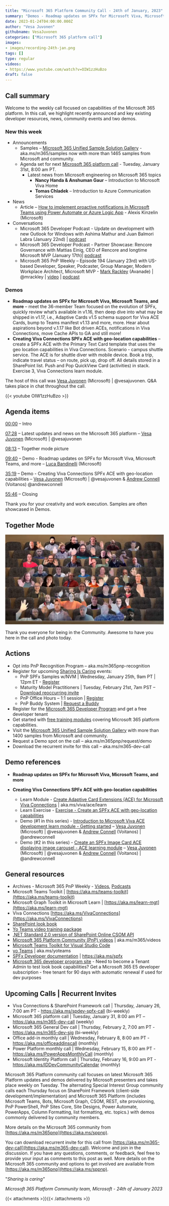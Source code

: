 ```yaml
---
title: "Microsoft 365 Platform Community Call - 24th of January, 2023"
summary: "Demos - Roadmap updates on SPFx for Microsoft Viva, Microsoft Teams, and more, AND Creating Viva Connections SPFx ACE with geo-location capabilities. Delivered 1 article and 3 conversations in the last 7 days."
date: 2023-01-24T04:00:00.000Z
author: "Vesa Juvonen"
githubname: VesaJuvonen
categories: ["Microsoft 365 platform call"]
images:
- images/recording-24th-jan.png
tags: []
type: regular
videos:
- https://www.youtube.com/watch?v=OIW1zzHuBzo
draft: false
---
```


## Call summary

Welcome to the weekly call focused on capabilities of the Microsoft 365 platform.  In this call, we highlight recently announced and key existing developer resources, news, community events and two demos.

### New this week

* Announcements
    * Samples – [Microsoft 365 Unified Sample Solution Gallery](https://adoption.microsoft.com/sample-solution-gallery) - aka.ms/m365/samples now with more than 1465 samples from Microsoft and community.
    * Agenda set for next [Microsoft 365 platform call](https://aka.ms/m365-dev-call) - Tuesday, January 31st, 8:00 am PT.
        * Latest news from Microsoft engineering on Microsoft 365 topics
            * **Nancy Handa & Anshuman Gaur** – Introduction to Microsoft Viva Home
            * **Tomas Chladek** – Introduction to Azure Communication Services
* News
    * Article – [How to implement proactive notifications in Microsoft Teams using Power Automate or Azure Logic App](https://techcommunity.microsoft.com/t5/microsoft-teams-blog/how-to-implement-proactive-notifications-in-microsoft-teams/ba-p/3717219) - Alexis Kinzelin (Microsoft)
* Conversations
    * Microsoft 365 Developer Podcast - Update on development with new Outlook for Windows with Ashima Mathur and Juan Balmori Labra (January 22nd) \| [podcast](https://m365devpodcast.com/e/update-on-development-with-new-outlook-for-windows/)
    * Microsoft 365 Developer Podcast - Partner Showcase: Rencore Governance with Mattias Einig, CEO of Rencore and longtime Microsoft MVP (January 17th)\| [podcast](https://m365devpodcast.com/e/partner-showcase-rencore-governance-with-mattias-einig/)
    * Microsoft 365 PnP Weekly – Episode 194 (January 23rd) with US-based Developer, Speaker, Podcaster, Group Manager, Modern Workplace Architect, Microsoft MVP - [Mark Rackley](https://twitter.com/mrackley) (Avanade) \| @mrackley \| [video](https://pnp.github.io/blog/microsoft-365-pnp-weekly/episode-194/) \| [podcast](https://www.podbean.com/eas/pb-xbgs2-136fd90)

### Demos

* **Roadmap updates on SPFx for Microsoft Viva, Microsoft Teams, and more** – meet the 36-member Team focused on the evolution of SPFx, quickly review what’s available in v1.16, then deep dive into what may be shipped in v1.17, i.e., Adaptive Cards v1.5 schema support for Viva ACE Cards, bump to Teams manifest v1.13 and more, more. Hear about aspirations beyond v.1.17 like Bot driven ACEs, notifications in Viva Connections, move Cache APIs to GA and still more!
* **Creating Viva Connections SPFx ACE with geo-location capabilities** – create a SPFx ACE with the Primary Text Card template that uses the geo location capabilities in Viva Connections. Scenario - campus shuttle service. The ACE is for shuttle diver with mobile device. Book a trip, indicate travel status – on route, pick up, drop off. All details stored in a SharePoint list. Push and Pop QuickView Card (activities) in stack. Exercise 3, Viva Connections learn module.

The host of this call was [Vesa Juvonen](http://twitter.com/vesajuvonen) (Microsoft) \| @vesajuvonen. Q&A takes place in chat throughout the call.

{{< youtube OIW1zzHuBzo >}}

## Agenda items

[00:00](https://youtu.be/OIW1zzHuBzo?t=0) – Intro

[07:28](https://youtu.be/OIW1zzHuBzo?t=448) – Latest updates and news on the Microsoft 365 platform – [Vesa Juvonen](http://twitter.com/vesajuvonen) (Microsoft) \| @vesajuvonen

[08:13](https://youtu.be/OIW1zzHuBzo?t=493) – Together mode picture

[09:40](https://youtu.be/OIW1zzHuBzo?t=580) – Demo - Roadmap updates on SPFx for Microsoft Viva, Microsoft Teams, and more – [Luca Bandinelli](https://www.linkedin.com/in/luca-bandinelli-37b209/) (Microsoft)

[35:19](https://youtu.be/OIW1zzHuBzo?t=2119) – Demo - Creating Viva Connections SPFx ACE with geo-location capabilities – [Vesa Juvonen](https://twitter.com/vesajuvonen) (Microsoft) \| @vesajuvonen & [Andrew Connell](https://twitter.com/andrewconnell) (Voitanos) @andrewconnell

[55:46](https://youtu.be/OIW1zzHuBzo?t=3346) – Closing

Thank you for your creativity and work execution. Samples are often showcased in Demos.

## Together Mode

![together-230124.png](images/together-230124.png)

Thank you everyone for being in the Community. Awesome to have you here in the call and photo today.

## Actions

* Opt into PnP Recognition Program – aka.ms/m365pnp-recognition
* Register for upcoming [Sharing Is Caring](https://pnp.github.io/sharing-is-caring/) events:
    * PnP SPFx Samples w/NVM \| Wednesday, January 25th, 9am PT \| 12pm ET - [Register](https://forms.office.com/pages/responsepage.aspx?id=KtIy2vgLW0SOgZbwvQuRaXDXyCl9DkBHq4A2OG7uLpdUNEE2SUdTOU1UOEtCTFU3MlM1SERDMlNVNi4u)
    * Maturity Model Practitioners \| Tuesday, February 21st, 7am PST – [Download reoccurring invite](https://aka.ms/mm4m365/invite)
    * PnP Office Hours – 1:1 session \| [Register](https://outlook.office365.com/owa/calendar/PnPSharingisCaring@warner.digital/bookings/)
    * PnP Buddy System \| [Request a Buddy](https://forms.office.com/Pages/ResponsePage.aspx?id=KtIy2vgLW0SOgZbwvQuRaXDXyCl9DkBHq4A2OG7uLpdUMjRRUVg4NElZUUJLTEY1TVVSVDJFRFpLRS4u)
* Register for the [Microsoft 365 Developer Program](https://aka.ms/m365/devprogram) and get a free developer tenant
* Get started with [free training modules](https://aka.ms/m365/dev/learn) covering Microsoft 365 platform capabilities.
* Visit the [Microsoft 365 Unified Sample Solution Gallery](https://adoption.microsoft.com/sample-solution-gallery) with more than 1400 samples from Microsoft and community.
* Request a Demo spot on the call – aka.ms/m365pnp/request/demo
* Download the recurrent invite for this call – aka.ms/m365-dev-call

## Demo references

* **Roadmap updates on SPFx for Microsoft Viva, Microsoft Teams, and more**


* **Creating Viva Connections SPFx ACE with geo-location capabilities**
    * Learn Module - [Create Adaptive Card Extensions (ACE) for Microsoft Viva Connections](https://learn.microsoft.com/training/modules/sharepoint-spfx-adaptive-card-extension-card-types/) \| aka.ms/viva/ace/learn
    * Learn Exercise - [Exercise - Create an SPFx ACE with geo-location capabilities](https://learn.microsoft.com/training/modules/sharepoint-spfx-adaptive-card-extension-card-types/7-exercise-ace-geo-location-actions.)
    * Demo (\#1 in this series) - [Introduction to Microsoft Viva ACE development learn module - Getting started](https://youtu.be/vCFnqq690p8?t=2200) – [Vesa Juvonen](https://twitter.com/vesajuvonen) (Microsoft) \| @vesajuvonen & [Andrew Connell](https://twitter.com/andrewconnell) (Voitanos) \| @andrewconnell
    * Demo (\#2 in this series) - [Create an SPFx Image Card ACE displaying image carousel - ACE learning module](https://youtu.be/_Y1brrudYxE?t=1871) – [Vesa Juvonen](https://twitter.com/vesajuvonen) (Microsoft) \| @vesajuvonen & [Andrew Connell](https://twitter.com/andrewconnell) (Voitanos) \| @andrewconnell

## General resources

* Archives - Microsoft 365 PnP Weekly - [Videos](https://www.youtube.com/playlist?list=PLR9nK3mnD-OVYI-St_CBiFfuL4CZbBpkC), [Podcasts](https://pnpweekly.podbean.com/)
* Microsoft Teams Toolkit | [https://aka.ms/teams-toolkit](https://aka.ms/teams-toolkit)
* Microsoft Graph Toolkit in Microsoft Learn | [https://aka.ms/learn-mgt](https://aka.ms/learn-mgt)
* Viva Connections [https://aka.ms/VivaConnections](https://aka.ms/VivaConnections)
* [SharePoint look book](https://lookbook.microsoft.com/?WT.mc_id=m365-24198-cxa)
* [Yo Teams video training package](https://aka.ms/yoteams-training)
* [.NET Standard 2.0 version of SharePoint Online CSOM API](https://developer.microsoft.com/microsoft-365/blogs/net-standard-version-of-sharepoint-online-csom-apis?WT.mc_id=m365-24198-cxa)
* [Microsoft 365 Platform Community (PnP) videos](https://aka.ms/m365/videos) | aka.ms/m365/videos
* [Microsoft Teams Toolkit for Visual Studio Code](https://marketplace.visualstudio.com/items?itemName=TeamsDevApp.ms-teams-vscode-extension)
* [yo Teams](https://aka.ms/yoteams) | aka.ms/yoteams
* [SPFx Developer documentation](https://aka.ms/spfx) | <https://aka.ms/spfx>
* [Microsoft 365 developer program site](https://developer.microsoft.com/office/dev-program?WT.mc_id=m365-24198-cxa) - Need to become a Tenant Admin to test look book capabilities? Get a Microsoft 365 E5 developer subscription - free tenant for 90 days with automatic renewal if used for dev purposes

## Upcoming Calls | Recurrent Invites

* Viva Connections & SharePoint Framework call \| Thursday, January 26, 7:00 am PT - <https://aka.ms/spdev-spfx-call> (bi-weekly)
* Microsoft 365 platform call \| Tuesday, January 31, 8:00 am PT – <https://aka.ms/m365-dev-call> (weekly)
* Microsoft 365 General Dev call \| Thursday, February 2, 7:00 am PT - <https://aka.ms/m365-dev-sig> (bi-weekly)
* Office add-in monthly call \| Wednesday, February 8, 8:00 am PT - <https://aka.ms/officeaddinscall> (monthly)
* Power Platform monthly call \| Wednesday, February 15, 8:00 am PT - <https://aka.ms/PowerAppsMonthlyCall> (monthly)
* Microsoft Identity Platform call \| Thursday, February 16, 9:00 am PT - <https://aka.ms/IDDevCommunityCalendar> (monthly)

Microsoft 365 Platform community call focuses on latest Microsoft 365 Platform updates and demos delivered by Microsoft presenters and takes place weekly on Tuesday.  The alternating Special Interest Group community calls each Thursday focus on SharePoint Framework (client-side development/implementation) and Microsoft 365 Platform (includes Microsoft Teams, Bots, Microsoft Graph, CSOM, REST, site provisioning, PnP PowerShell, PnP Sites Core, Site Designs, Power Automate, PowerApps, Column Formatting, list formatting, etc. topics.) with demos commonly delivered by community members.

More details on the Microsoft 365 community from [https://aka.ms/m365pnp](https://aka.ms/sppnp).

You can download recurrent invite for this call from [https://aka.ms/m365-dev-call](https://aka.ms/m365-dev-call).  Welcome and join in the discussion. If you have any questions, comments, or feedback, feel free to provide your input as comments to this post as well. More details on the Microsoft 365 community and options to get involved are available from [https://aka.ms/m365pnp](https://aka.ms/sppnp).


&quot;_Sharing is caring&quot;_

_Microsoft 365 Platform Community team, Microsoft - 24th of January 2023_

{{< attachments >}}{{< /attachments >}}
